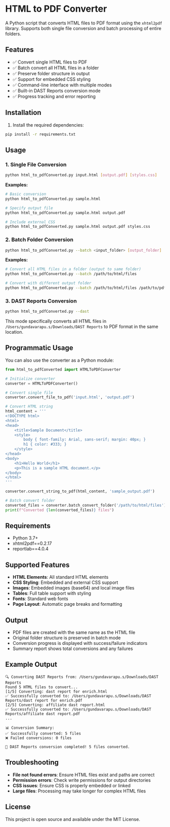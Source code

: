 # HTML to PDF Converter

A Python script that converts HTML files to PDF format using the `xhtml2pdf` library. Supports both single file conversion and batch processing of entire folders.

## Features

- ✅ Convert single HTML files to PDF
- ✅ Batch convert all HTML files in a folder
- ✅ Preserve folder structure in output
- ✅ Support for embedded CSS styling
- ✅ Command-line interface with multiple modes
- ✅ Built-in DAST Reports conversion mode
- ✅ Progress tracking and error reporting

## Installation

1. Install the required dependencies:
```bash
pip install -r requirements.txt
```

## Usage

### 1. Single File Conversion
```bash
python html_to_pdfConverted.py input.html [output.pdf] [styles.css]
```

**Examples:**
```bash
# Basic conversion
python html_to_pdfConverted.py sample.html

# Specify output file
python html_to_pdfConverted.py sample.html output.pdf

# Include external CSS
python html_to_pdfConverted.py sample.html output.pdf styles.css
```

### 2. Batch Folder Conversion
```bash
python html_to_pdfConverted.py --batch <input_folder> [output_folder]
```

**Examples:**
```bash
# Convert all HTML files in a folder (output to same folder)
python html_to_pdfConverted.py --batch /path/to/html/files

# Convert with different output folder
python html_to_pdfConverted.py --batch /path/to/html/files /path/to/pdf/output
```

### 3. DAST Reports Conversion
```bash
python html_to_pdfConverted.py --dast
```

This mode specifically converts all HTML files in `/Users/gundavarapu.s/Downloads/DAST Reports` to PDF format in the same location.

## Programmatic Usage

You can also use the converter as a Python module:

```python
from html_to_pdfConverted import HTMLToPDFConverter

# Initialize converter
converter = HTMLToPDFConverter()

# Convert single file
converter.convert_file_to_pdf('input.html', 'output.pdf')

# Convert HTML string
html_content = '''
<!DOCTYPE html>
<html>
<head>
    <title>Sample Document</title>
    <style>
        body { font-family: Arial, sans-serif; margin: 40px; }
        h1 { color: #333; }
    </style>
</head>
<body>
    <h1>Hello World</h1>
    <p>This is a sample HTML document.</p>
</body>
</html>
'''

converter.convert_string_to_pdf(html_content, 'sample_output.pdf')

# Batch convert folder
converted_files = converter.batch_convert_folder('/path/to/html/files')
print(f"Converted {len(converted_files)} files")
```

## Requirements

- Python 3.7+
- xhtml2pdf==0.2.17
- reportlab==4.0.4

## Supported Features

- **HTML Elements**: All standard HTML elements
- **CSS Styling**: Embedded and external CSS support
- **Images**: Embedded images (base64) and local image files
- **Tables**: Full table support with styling
- **Fonts**: Standard web fonts
- **Page Layout**: Automatic page breaks and formatting

## Output

- PDF files are created with the same name as the HTML file
- Original folder structure is preserved in batch mode
- Conversion progress is displayed with success/failure indicators
- Summary report shows total conversions and any failures

## Example Output

```
🔍 Converting DAST Reports from: /Users/gundavarapu.s/Downloads/DAST Reports
Found 5 HTML files to convert...
[1/5] Converting: dast report for enrich.html
✅ Successfully converted to: /Users/gundavarapu.s/Downloads/DAST Reports/dast report for enrich.pdf
[2/5] Converting: affiliate dast report.html
✅ Successfully converted to: /Users/gundavarapu.s/Downloads/DAST Reports/affiliate dast report.pdf
...

📊 Conversion Summary:
✅ Successfully converted: 5 files
❌ Failed conversions: 0 files

🎉 DAST Reports conversion completed! 5 files converted.
```

## Troubleshooting

- **File not found errors**: Ensure HTML files exist and paths are correct
- **Permission errors**: Check write permissions for output directories
- **CSS issues**: Ensure CSS is properly embedded or linked
- **Large files**: Processing may take longer for complex HTML files

## License

This project is open source and available under the MIT License.
